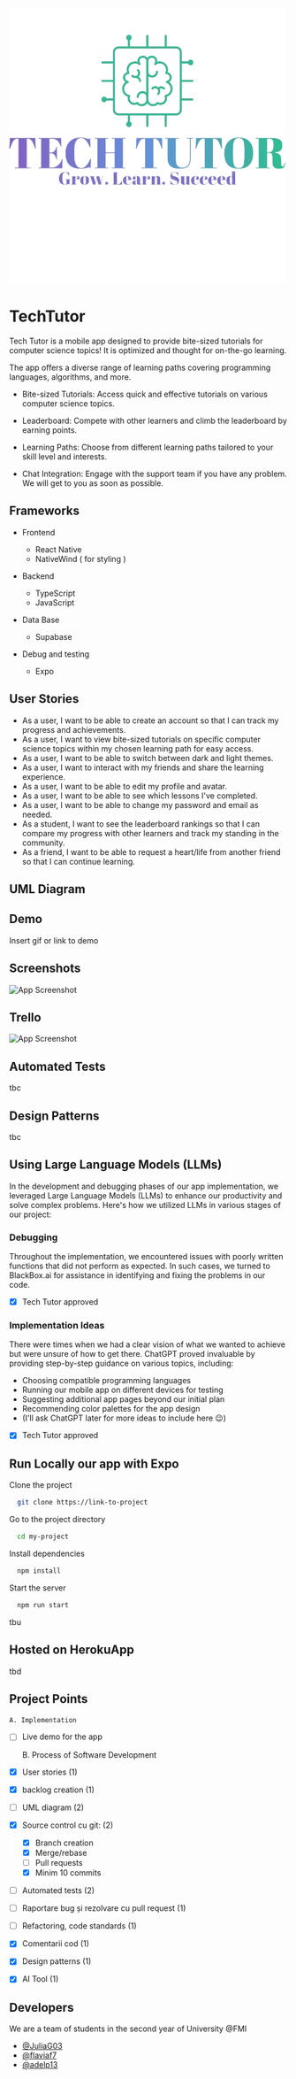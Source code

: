 
![Logo](https://github.com/JuliaG03/TechTutor/blob/main/logo.png?raw=true)


# TechTutor 
Tech Tutor is a mobile app designed to provide bite-sized tutorials for computer science topics!
It is optimized and thought for on-the-go learning. 

The app offers a diverse range of learning paths covering programming languages, algorithms, and more.

 - Bite-sized Tutorials: Access quick and effective tutorials on various computer science topics.

 - Leaderboard: Compete with other learners and climb the leaderboard by earning points.

 - Learning Paths: Choose from different learning paths tailored to your skill level and interests.

 - Chat Integration: Engage with the support team if you have any problem. We will get to you as soon as possible.

## Frameworks


- Frontend
        
    - React Native
    - NativeWind ( for styling )

- Backend

    - TypeScript
    - JavaScript

- Data Base
    - Supabase

- Debug and testing
    - Expo




## User Stories

- As a user, I want to be able to create an account so that I can track my progress and achievements.
- As a user, I want to view bite-sized tutorials on specific computer science topics within my chosen learning path for easy access.
- As a user, I want to be able to switch between dark and light themes.
- As a user, I want to interact with my friends and share the learning experience.
- As a user, I want to be able to edit my profile and avatar.
- As a user, I want to be able to see which lessons I've completed.
- As a user, I want to be able to change my password and email as needed.
- As a student, I want to see the leaderboard rankings so that I can compare my progress with other learners and track my standing in the community.
- As a friend, I want to be able to request a heart/life from another friend so that I can continue learning.

## UML Diagram

## Demo

Insert gif or link to demo


## Screenshots

![App Screenshot](https://via.placeholder.com/468x300?text=App+Screenshot+Here)


## Trello

![App Screenshot](https://via.placeholder.com/468x300?text=App+Screenshot+Here)


## Automated Tests

tbc
## Design Patterns



tbc

## Using Large Language Models (LLMs)

In the development and debugging phases of our app implementation, we leveraged Large Language Models (LLMs) to enhance our productivity and solve complex problems. Here's how we utilized LLMs in various stages of our project:

### Debugging

Throughout the implementation, we encountered issues with poorly written functions that did not perform as expected. In such cases, we turned to BlackBox.ai for assistance in identifying and fixing the problems in our code.

- [x] Tech Tutor approved

### Implementation Ideas

There were times when we had a clear vision of what we wanted to achieve but were unsure of how to get there. ChatGPT proved invaluable by providing step-by-step guidance on various topics, including:

- Choosing compatible programming languages
- Running our mobile app on different devices for testing
- Suggesting additional app pages beyond our initial plan
- Recommending color palettes for the app design
- (I'll ask ChatGPT later for more ideas to include here 😉)

- [x]   Tech Tutor approved

## Run Locally our app with Expo

Clone the project

```bash
  git clone https://link-to-project
```

Go to the project directory

```bash
  cd my-project
```

Install dependencies

```bash
  npm install
```

Start the server

```bash
  npm run start
```


tbu

## Hosted on HerokuApp


tbd
## Project Points


    A. Implementation
- [ ] Live demo for the app



    B. Process of Software Development
- [x] User stories (1)
- [x] backlog creation (1) 
- [ ] UML diagram (2)
- [x] Source control cu git: (2)
  - [x] Branch creation
  - [x] Merge/rebase
  - [ ] Pull requests
  - [x] Minim 10 commits 
- [ ] Automated tests (2)
- [ ] Raportare bug și rezolvare cu pull request (1)
- [ ] Refactoring, code standards (1)
- [x] Comentarii cod (1)
- [x] Design patterns (1)
- [x] AI Tool  (1)

## Developers

We are a team of students in the second year of University @FMI

- [@JuliaG03](https://github.com/JuliaG03)
- [@flaviaf7](https://github.com/flaviaf7)
- [@adelp13](https://github.com/adelp13)

